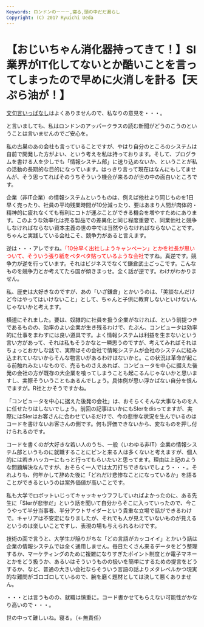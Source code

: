 ```yaml
---
Keywords: ロンドンのーーー,寝る,頭の中だだ漏らし
Copyright: (C) 2017 Ryuichi Ueda
---
```


# 【おじいちゃん消化器持ってきて！】SI業界がIT化してないとか酷いことを言ってしまったので早めに火消しを計る【天ぷら油が！】
<!--:ja--><a href="/?post=02157" title="SI業界がIT化してないとか酷いことを言ってしまった" target="_blank">文句言いっぱなし</a>はよくありませんので、私なりの意見を・・・。

と言いましても、私はロンドンのアッパークラスの読む新聞がどうのこうのということは言いませんのでご安心を。

<!--:-->

<!--more-->

<!--:ja-->

私の古巣のあの会社も言っていることですが、やはり自分のところのシステムは自前で開発した方がよい、という考えを私は持っております。そして、プログラムを書ける人を少しでも「情報システム部」に送り込めないか、ということが私の活動の長期的な目的になっています。はっきり言って現在はなんにもしてませんが、そう思ってればそのうちそういう機会が来るのが世の中の面白いところです。

企業（非IT企業）の情報システムというものは、例えば他社より同じものを1日早く売ったり、社員の平均残業時間が10分減ったり、要はあまり人間が肉体的・精神的に疲れなくても有利にコトが運ぶことができる機会を増やすためにあります。このような効率化は売る製品での差異化と同じ程度重要で、同業他社と競争しなければならない資本主義の世の中では当然やらなければならないことです。ちゃんと実践している会社こそ、競争力があると言えます。

逆は・・・アレですね。<span style="color:red">「10分早く出社しようキャンペーン」とかを社長が思いついて、そういう張り紙をペタペタ貼っているような会社</span>ですね。真逆です。競争力が逆を行っています。それはビジネスでなくて鎌倉武士ごっこです。こんなものを競争力とか考えてたら国が傾きまっせ。全く話が逆です。わけがわかりません。

私、歴史は大好きなのですが、あの「いざ鎌倉」とかいうのは、「美談なんだけど今はやってはいけないこと」として、ちゃんと子供に教育しないといけないんじゃないかと考えます。

横道にそれました。要は、奴隷的に社員を扱う企業がなければ、という前提つきであるものの、効率のよい企業が生き残るわけで、たぶん、コンピュータは効率的に仕事をまわすには良い道具です。よく情報システムは利益を生まないという言い方があって、それは私もそうかなと一瞬思うのですが、考えてみればそれはちょっとおかしな話で、実際はその会社で情報システムが会社のシステムに組み込まれていないからそんな物言いがあるわけはないかと。この状況は革命が起こる前触れみたいなもので、売るものさえあれば、コンピュータを中心に据えた後発の会社の方が既存の大企業を喰ってしまうことも起こるんじゃないかと思いますし、実際そういうこともあるんでしょう。具体例が思い浮かばない自分を恨んでますが。R社とかそうですかね。

「コンピュータを中心に据えた後発の会社」は、おそらくそんな大事なものを人に任せたりはしないでしょう。前回の記事はいかにもSIerをdisってますが、実際にはSIerはお客さんに合わせているだけで、今の悲惨な状況を生んでいるのはコードを書けないお客さんの側です。何も評価できないから、変なものを押し付けられるのです。

コードを書くのが大好きな若い人のうち、一般（いわゆる非IT）企業の情報システム部というものに就職することにピンと来る人は多くないと考えますが、個人的には若きハッカーにもっと行ってもらいたいと思ってます。理由は上記のような問題解決なんですが、おそらく一人では太刀打ちできないでしょう・・・。それよりも、何年かして辞めた後に「どれだけ悲惨なことになっているか」を語ることができるというのは案外価値が高いことです。

私も大学でロボットいじってキャッキャウフフしていればよかったのに、ある先生に「SIerが悲惨だ」という話を聞いて自分からそこに入っていったので、今こうやって半分当事者、半分アウトサイダーという貴重な立場で話ができるわけで。キャリアは不安定になりましたが、それでも人が見えていないものが見えるというのは楽しいことですし、表現の場も与えられるわけです。

技術の面で言うと、大学生が陥りがちな「どの言語がカッコイイ」とかいう話は企業の情報システムでは全く通用しません。毎日たくさん来るデータをどう整理するか、マーケティングのために複雑になりすぎたポイント制度とか電子マネーとかをどう扱うか、あるいはそういうものの扱いを簡単にするための提言をどうするか、など、普通の大きい会社ならそういう言語の話よりメタレベルかつ現実的な難問がゴロゴロしているので、腕を磨く題材としては決して悪くありません。

・・・とは言うものの、就職は慎重に。コード書かせてもらえない可能性がかなり高いので・・・。


世の中って難しいね。寝る。（←無責任）
<!--:-->

